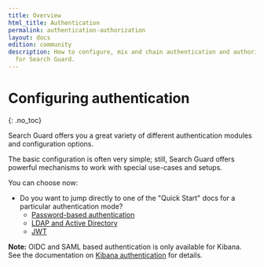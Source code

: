 ```yaml
---
title: Overview
html_title: Authentication
permalink: authentication-authorization
layout: docs
edition: community
description: How to configure, mix and chain authentication and authorization domains
  for Search Guard.
---
```

<!---
Copyright 2022 floragunn GmbH
-->
# Configuring authentication
{: .no_toc}


Search Guard offers you a great variety of different authentication modules and configuration options.

The basic configuration is often very simple; still, Search Guard offers powerful mechanisms to work with special use-cases and setups.

You can choose now:

- Do you want to jump directly to one of the "Quick Start" docs for a particular authentication mode?
  - [Password-based authentication](http-basic-authorization)
  - [LDAP and Active Directory](active-directory-ldap)
  - [JWT](json-web-tokens)

**Note:** OIDC and SAML based authentication is only available for Kibana. See the documentation on [Kibana authentication](kibana-authentication) for details.


